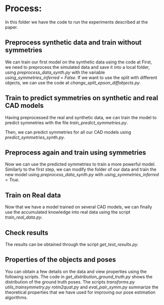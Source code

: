 

# Process:
In this folder we have the code to run the experiments described at the paper.


## Preprocess synthetic data and train without symmetries

We can train our first model on the synthetic data using the code at 
First, we need to preprocess the simulated data and save it into a local folder, using *preprocess_data_synth.py* with the variable *using_symmetries_inferred = False*. If we want to use the split with different objects, we can use the code at *change_split_epson_diffobjects.py*.

## Train to predict symmetries on synthetic and real CAD models

Having preprocessed the real and synthetic data, we can train the model to predict symmetries with the file 
*train_predict_symmetries.py*.

Then, we can predict symmetries for all our CAD models using *predict_symmetries_synth.py*.

## Preprocess again and train using symmetries

Now we can use the predicted symmetries to train a more powerful model. Similarly to the first step, we can modify the folder of our data and train the new model using *preprocess_data_synth.py* with *using_symmetries_inferred = True*.

## Train on Real data

Now that we have a model trained on several CAD models, we can finally use the accumulated knowledge into real data using the script *train_real_data.py*.

## Check results

The results can be obtained through the script *get_test_results.py*.

## Properties of the objects and poses

You can obtain a few details on the data and view properties using the following scripts. The code in *get_distribution_ground_truth.py* shows the distribution of the ground truth poses. The scripts *transforms.py* *utils_trainsymmetry.py* *rotm2quat.py* and *eval_pair_symm.py* summarize the theoretical properties that we have used for improving our pose estimation algorithms. 
